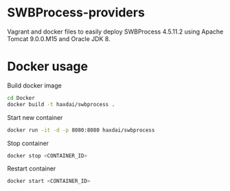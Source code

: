 # SWBProcess-providers
Vagrant and docker files to easily deploy SWBProcess 4.5.11.2 using Apache Tomcat 9.0.0.M15 and Oracle JDK 8.

# Docker usage

Build docker image
````sh
cd Docker
docker build -t haxdai/swbprocess .
````

Start new container
````sh
docker run -it -d -p 8080:8080 haxdai/swbprocess
````

Stop container
````sh
docker stop <CONTAINER_ID>
````

Restart container
````sh
docker start <CONTAINER_ID>
````
